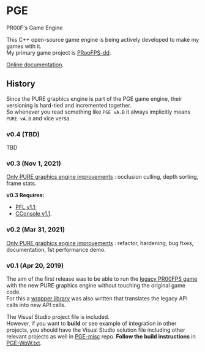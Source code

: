 # PGE
PR00F's Game Engine

This C++ open-source game engine is being actively developed to make my games with it.  
My primary game project is [PRooFPS-dd](https://github.com/proof88/PRooFPS-dd).

[Online documentation](https://proof88.github.io/).

## History

Since the PURE graphics engine is part of the PGE game engine, their versioning is hard-tied and incremented together.  
So whenever you read something like `PGE vA.B` it always implicitly means `PURE vA.B` and vice versa.

### v0.4 (TBD)

TBD  

### v0.3 (Nov 1, 2021)

[Only PURE graphics engine improvements](https://proof88.github.io/pure-doc/version_history.html) : occlusion culling, depth sorting, frame stats.

**v0.3 Requires:**
 - [PFL v1.1](https://github.com/proof88/PFL);
 - [CConsole v1.1](https://github.com/proof88/Console).

### v0.2 (Mar 31, 2021)

[Only PURE graphics engine improvements](https://proof88.github.io/pure-doc/version_history.html) : refactor, hardening, bug fixes, documentation, 1st performance demo.

### v0.1 (Apr 20, 2019)

The aim of the first release was to be able to run the [legacy PR00FPS game](https://github.com/proof88/PR00FPS) with the new PURE graphics engine without touching the original game code.  
For this a [wrapper library](https://github.com/proof88/gfxcore2) was also written that translates the legacy API calls into new API calls.

The Visual Studio project file is included.<br/>
However, if you want to **build** or see example of integration in other projects, you should have the Visual Studio solution file including other relevant projects as well in [PGE-misc](https://github.com/proof88/PGE-misc) repo. **Follow the build instructions** in [PGE-WoW.txt](https://github.com/proof88/PGE-misc/blob/master/src/PGE-WoW.txt).
